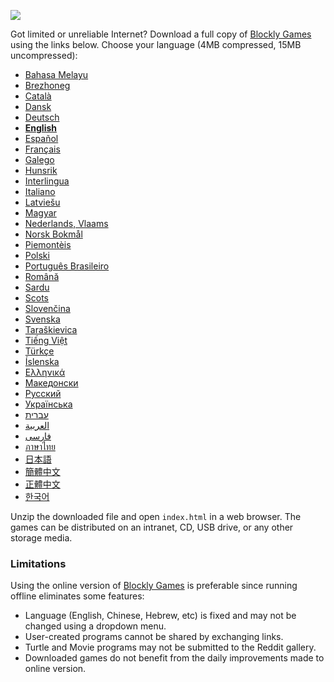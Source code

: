 ![](https://raw.githubusercontent.com/wiki/google/blockly-games/title-offline.png)

Got limited or unreliable Internet?  Download a full copy of
[Blockly Games](https://blockly-games.appspot.com/) using the links below.
Choose your language (4MB compressed, 15MB uncompressed):

* [Bahasa Melayu](https://github.com/google/blockly-games/blob/offline/generated/blockly-games-ms.zip?raw=true)
* [Brezhoneg](https://github.com/google/blockly-games/blob/offline/generated/blockly-games-br.zip?raw=true)
* [Català](https://github.com/google/blockly-games/blob/offline/generated/blockly-games-ca.zip?raw=true)
* [Dansk](https://github.com/google/blockly-games/blob/offline/generated/blockly-games-da.zip?raw=true)
* [Deutsch](https://github.com/google/blockly-games/blob/offline/generated/blockly-games-de.zip?raw=true)
* **[English](https://github.com/google/blockly-games/blob/offline/generated/blockly-games-en.zip?raw=true)**
* [Español](https://github.com/google/blockly-games/blob/offline/generated/blockly-games-es.zip?raw=true)
* [Français](https://github.com/google/blockly-games/blob/offline/generated/blockly-games-fr.zip?raw=true)
* [Galego](https://github.com/google/blockly-games/blob/offline/generated/blockly-games-gl.zip?raw=true)
* [Hunsrik](https://github.com/google/blockly-games/blob/offline/generated/blockly-games-hrx.zip?raw=true)
* [Interlingua](https://github.com/google/blockly-games/blob/offline/generated/blockly-games-ia.zip?raw=true)
* [Italiano](https://github.com/google/blockly-games/blob/offline/generated/blockly-games-it.zip?raw=true)
* [Latviešu](https://github.com/google/blockly-games/blob/offline/generated/blockly-games-lv.zip?raw=true)
* [Magyar](https://github.com/google/blockly-games/blob/offline/generated/blockly-games-hu.zip?raw=true)
* [Nederlands, Vlaams](https://github.com/google/blockly-games/blob/offline/generated/blockly-games-nl.zip?raw=true)
* [Norsk Bokmål](https://github.com/google/blockly-games/blob/offline/generated/blockly-games-nb.zip?raw=true)
* [Piemontèis](https://github.com/google/blockly-games/blob/offline/generated/blockly-games-pms.zip?raw=true)
* [Polski](https://github.com/google/blockly-games/blob/offline/generated/blockly-games-pl.zip?raw=true)
* [Português Brasileiro](https://github.com/google/blockly-games/blob/offline/generated/blockly-games-pt-br.zip?raw=true)
* [Română](https://github.com/google/blockly-games/blob/offline/generated/blockly-games-ro.zip?raw=true)
* [Sardu](https://github.com/google/blockly-games/blob/offline/generated/blockly-games-sc.zip?raw=true)
* [Scots](https://github.com/google/blockly-games/blob/offline/generated/blockly-games-sco.zip?raw=true)
* [Slovenčina](https://github.com/google/blockly-games/blob/offline/generated/blockly-games-sk.zip?raw=true)
* [Svenska](https://github.com/google/blockly-games/blob/offline/generated/blockly-games-sv.zip?raw=true)
* [Taraškievica](https://github.com/google/blockly-games/blob/offline/generated/blockly-games-be-tarask.zip?raw=true)
* [Tiếng Việt](https://github.com/google/blockly-games/blob/offline/generated/blockly-games-vi.zip?raw=true)
* [Türkçe](https://github.com/google/blockly-games/blob/offline/generated/blockly-games-tr.zip?raw=true)
* [Íslenska](https://github.com/google/blockly-games/blob/offline/generated/blockly-games-is.zip?raw=true)
* [Ελληνικά](https://github.com/google/blockly-games/blob/offline/generated/blockly-games-el.zip?raw=true)
* [Македонски](https://github.com/google/blockly-games/blob/offline/generated/blockly-games-mk.zip?raw=true)
* [Русский](https://github.com/google/blockly-games/blob/offline/generated/blockly-games-ru.zip?raw=true)
* [Українська](https://github.com/google/blockly-games/blob/offline/generated/blockly-games-uk.zip?raw=true)
* [עברית](https://github.com/google/blockly-games/blob/offline/generated/blockly-games-he.zip?raw=true)
* [العربية](https://github.com/google/blockly-games/blob/offline/generated/blockly-games-ar.zip?raw=true)
* [فارسی](https://github.com/google/blockly-games/blob/offline/generated/blockly-games-fa.zip?raw=true)
* [ภาษาไทย](https://github.com/google/blockly-games/blob/offline/generated/blockly-games-th.zip?raw=true)
* [日本語](https://github.com/google/blockly-games/blob/offline/generated/blockly-games-ja.zip?raw=true)
* [簡體中文](https://github.com/google/blockly-games/blob/offline/generated/blockly-games-zh-hans.zip?raw=true)
* [正體中文](https://github.com/google/blockly-games/blob/offline/generated/blockly-games-zh-hant.zip?raw=true)
* [한국어](https://github.com/google/blockly-games/blob/offline/generated/blockly-games-ko.zip?raw=true)

Unzip the downloaded file and open `index.html` in a web browser.  The games can
be distributed on an intranet, CD, USB drive, or any other storage media.

### Limitations

Using the online version of [Blockly Games](https://blockly-games.appspot.com/)
is preferable since running offline eliminates some features:

* Language (English, Chinese, Hebrew, etc) is fixed and may not be changed using a dropdown menu.
* User-created programs cannot be shared by exchanging links.
* Turtle and Movie programs may not be submitted to the Reddit gallery.
* Downloaded games do not benefit from the daily improvements made to online version.
